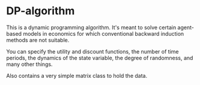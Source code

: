 # DP-algorithm

This is a dynamic programming algorithm. It's meant to solve certain agent-based models in economics for which conventional backward induction methods are not suitable.

You can specify the utility and discount functions, the number of time periods, the dynamics of the state variable, the degree of randomness, and many other things.

Also contains a very simple matrix class to hold the data.
